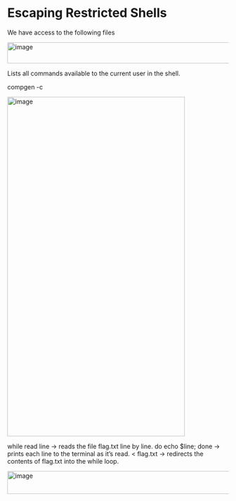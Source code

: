 # Escaping Restricted Shells

We have access to the following files

<img width="928" height="48" alt="image" src="https://github.com/user-attachments/assets/c76741e2-5a69-44ec-b640-09e65f36c547" />

Lists all commands available to the current user in the shell.

compgen -c

<img width="404" height="772" alt="image" src="https://github.com/user-attachments/assets/156b9c05-21db-4afd-98cf-8281011172f7" />

while read line → reads the file flag.txt line by line.
do echo $line; done → prints each line to the terminal as it’s read.
< flag.txt → redirects the contents of flag.txt into the while loop.

<img width="792" height="52" alt="image" src="https://github.com/user-attachments/assets/988189dc-b010-4b83-9bb6-672b1d5bf82f" />
